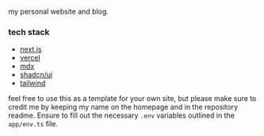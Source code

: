 my personal website and blog.

### tech stack

- [next.js](https://nextjs.org/)
- [vercel](https://vercel.com)
- [mdx](https://mdxjs.com/)
- [shadcn/ui](https://ui.shadcn.com/)
- [tailwind](https://tailwindcss.com)

feel free to use this as a template for your own site, but please make sure to credit me by keeping my name on the homepage and in the repository readme. Ensure to fill out the necessary `.env` variables outlined in the `app/env.ts` file.

